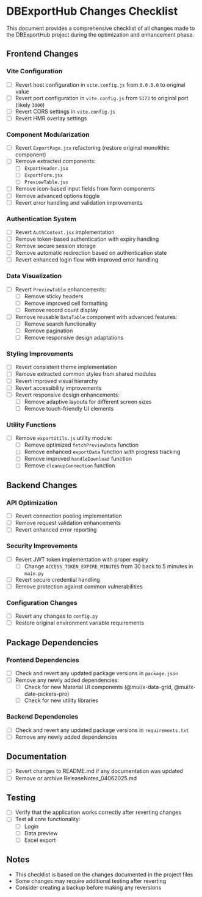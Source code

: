 # DBExportHub Changes Checklist

This document provides a comprehensive checklist of all changes made to the DBExportHub project during the optimization and enhancement phase.

## Frontend Changes

### Vite Configuration
- [ ] Revert host configuration in `vite.config.js` from `0.0.0.0` to original value
- [ ] Revert port configuration in `vite.config.js` from `5173` to original port (likely `3000`)
- [ ] Revert CORS settings in `vite.config.js`
- [ ] Revert HMR overlay settings

### Component Modularization
- [ ] Revert `ExportPage.jsx` refactoring (restore original monolithic component)
- [ ] Remove extracted components:
  - [ ] `ExportHeader.jsx`
  - [ ] `ExportForm.jsx`
  - [ ] `PreviewTable.jsx`
- [ ] Remove icon-based input fields from form components
- [ ] Remove advanced options toggle
- [ ] Revert error handling and validation improvements

### Authentication System
- [ ] Revert `AuthContext.jsx` implementation
- [ ] Remove token-based authentication with expiry handling
- [ ] Remove secure session storage
- [ ] Remove automatic redirection based on authentication state
- [ ] Revert enhanced login flow with improved error handling

### Data Visualization
- [ ] Revert `PreviewTable` enhancements:
  - [ ] Remove sticky headers
  - [ ] Remove improved cell formatting
  - [ ] Remove record count display
- [ ] Remove reusable `DataTable` component with advanced features:
  - [ ] Remove search functionality
  - [ ] Remove pagination
  - [ ] Remove responsive design adaptations

### Styling Improvements
- [ ] Revert consistent theme implementation
- [ ] Remove extracted common styles from shared modules
- [ ] Revert improved visual hierarchy
- [ ] Revert accessibility improvements
- [ ] Revert responsive design enhancements:
  - [ ] Remove adaptive layouts for different screen sizes
  - [ ] Remove touch-friendly UI elements

### Utility Functions
- [ ] Remove `exportUtils.js` utility module:
  - [ ] Remove optimized `fetchPreviewData` function
  - [ ] Remove enhanced `exportData` function with progress tracking
  - [ ] Remove improved `handleDownload` function
  - [ ] Remove `cleanupConnection` function

## Backend Changes

### API Optimization
- [ ] Revert connection pooling implementation
- [ ] Remove request validation enhancements
- [ ] Revert enhanced error reporting

### Security Improvements
- [ ] Revert JWT token implementation with proper expiry
  - [ ] Change `ACCESS_TOKEN_EXPIRE_MINUTES` from 30 back to 5 minutes in `main.py`
- [ ] Revert secure credential handling
- [ ] Remove protection against common vulnerabilities

### Configuration Changes
- [ ] Revert any changes to `config.py`
- [ ] Restore original environment variable requirements

## Package Dependencies

### Frontend Dependencies
- [ ] Check and revert any updated package versions in `package.json`
- [ ] Remove any newly added dependencies:
  - [ ] Check for new Material UI components (@mui/x-data-grid, @mui/x-date-pickers-pro)
  - [ ] Check for new utility libraries

### Backend Dependencies
- [ ] Check and revert any updated package versions in `requirements.txt`
- [ ] Remove any newly added dependencies

## Documentation

- [ ] Revert changes to README.md if any documentation was updated
- [ ] Remove or archive ReleaseNotes_04062025.md

## Testing

- [ ] Verify that the application works correctly after reverting changes
- [ ] Test all core functionality:
  - [ ] Login
  - [ ] Data preview
  - [ ] Excel export

## Notes

- This checklist is based on the changes documented in the project files
- Some changes may require additional testing after reverting
- Consider creating a backup before making any reversions